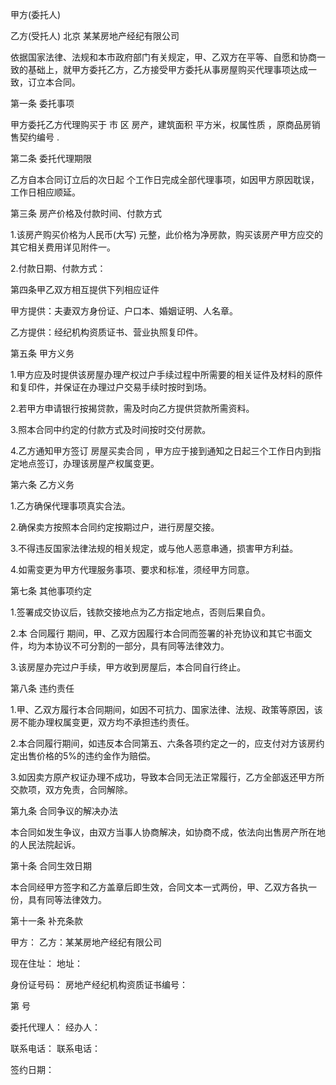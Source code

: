 
 


甲方(委托人)


乙方(受托人) 
北京
某某房地产经纪有限公司


依据国家法律、法规和本市政府部门有关规定，甲、乙双方在平等、自愿和协商一致的基础上，就甲方委托乙方，乙方接受甲方委托从事房屋购买代理事项达成一致，订立本合同。


第一条 委托事项


甲方委托乙方代理购买于 市 区 房产，建筑面积 平方米，权属性质 ，原商品房销售契约编号 .


第二条 委托代理期限


乙方自本合同订立后的次日起 个工作日完成全部代理事项，如因甲方原因耽误，工作日相应顺延。


第三条 房产价格及付款时间、付款方式


1.该房产购买价格为人民币(大写) 元整，此价格为净房款，购买该房产甲方应交的其它相关费用详见附件一。


2.付款日期、付款方式：


第四条甲乙双方相互提供下列相应证件


甲方提供：夫妻双方身份证、户口本、婚姻证明、人名章。


乙方提供：经纪机构资质证书、营业执照复印件。


第五条 甲方义务


1.甲方应及时提供该房屋办理产权过户手续过程中所需要的相关证件及材料的原件和复印件，并保证在办理过户交易手续时按时到场。


2.若甲方申请银行按揭贷款，需及时向乙方提供贷款所需资料。


3.照本合同中约定的付款方式及时间按时交付房款。


4.乙方通知甲方签订
房屋买卖合同
，甲方应于接到通知之日起三个工作日内到指定地点签订，办理该房屋产权属变更。


第六条 乙方义务


1.乙方确保代理事项真实合法。


2.确保卖方按照本合同约定按期过户，进行房屋交接。


3.不得违反国家法律法规的相关规定，或与他人恶意串通，损害甲方利益。


4.如需变更为甲方代理服务事项、要求和标准，须经甲方同意。


第七条 其他事项约定


1.签署成交协议后，钱款交接地点为乙方指定地点，否则后果自负。


2.本
合同履行
期间，甲、乙双方因履行本合同而签署的补充协议和其它书面文件，均为本协议不可分割的一部分，具有同等法律效力。


3.该房屋办完过户手续，甲方收到房屋后，本合同自行终止。


第八条 违约责任


1.甲、乙双方履行本合同期间，如因不可抗力、国家法律、法规、政策等原因，该房不能办理权属变更，双方均不承担违约责任。


2.本合同履行期间，如违反本合同第五、六条各项约定之一的，应支付对方该房约定出售价格的5%的违约金作为赔偿。


3.如因卖方原产权证办理不成功，导致本合同无法正常履行，乙方全部返还甲方所交款项，双方免责，合同解除。


第九条 合同争议的解决办法


本合同如发生争议，由双方当事人协商解决，如协商不成，依法向出售房产所在地的人民法院起诉。


第十条 合同生效日期


本合同经甲方签字和乙方盖章后即生效，合同文本一式两份，甲、乙双方各执一份，具有同等法律效力。


第十一条 补充条款


甲方： 乙方：某某房地产经纪有限公司


现在住址： 地址：


身份证号码： 房地产经纪机构资质证书编号：


第 号


委托代理人： 经办人：


联系电话： 联系电话：


签约日期：
 


 

 
 
 
 
 
  


  
 

  


  


  
 
 
 
 

